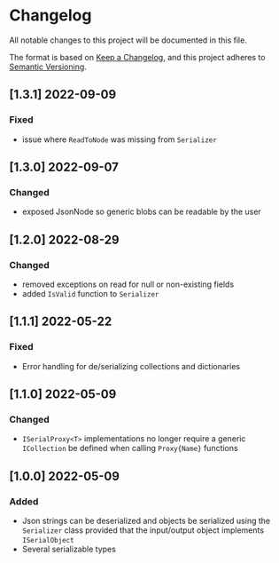 # Changelog
All notable changes to this project will be documented in this file.

The format is based on [Keep a Changelog](https://keepachangelog.com/en/1.0.0/),
and this project adheres to [Semantic Versioning](https://semver.org/spec/v2.0.0.html).

## [1.3.1] 2022-09-09
### Fixed
- issue where `ReadToNode` was missing from `Serializer`

## [1.3.0] 2022-09-07
### Changed
- exposed JsonNode so generic blobs can be readable by the user

## [1.2.0] 2022-08-29
### Changed
- removed exceptions on read for null or non-existing fields
- added `IsValid` function to `Serializer`

## [1.1.1] 2022-05-22
### Fixed
- Error handling for de/serializing collections and dictionaries

## [1.1.0] 2022-05-09
### Changed
- `ISerialProxy<T>` implementations no longer require a generic `ICollection` be defined when calling `Proxy{Name}` functions 

## [1.0.0] 2022-05-09
### Added
- Json strings can be deserialized and objects be serialized using the `Serializer` class provided that the input/output object implements `ISerialObject`
- Several serializable types
